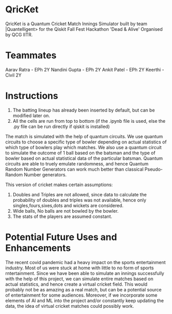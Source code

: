 # QricKet
QricKet is a Quantum Cricket Match Innings Simulator built by team |Quantelligent> for the Qiskit Fall Fest Hackathon 'Dead &amp; Alive' Organised by QCG IITR. 

# Teammates
Aarav Ratra - EPh 2Y
Nandini Gupta - EPh 2Y
Ankit Patel - EPh 2Y
Keerthi - Civil 2Y

# Instructions
1. The batting lineup has already been inserted by default, but can be modified later on.
2. All the cells are run from top to bottom (if the .ipynb file is used, else the .py file can be run directly if qiskit is installed) 

The match is simulated with the help of quantum circuits.
We use quantum circuits to choose a specific type of bowler depending on actual statistics of which type of bowlers play which matches.
We also use a quantum circuit to simulate the outcome of 1 ball based on the batsman and the type of bowler based on actual statistical data of the particular batsman. Quantum circuits are able to truely emulate randomness, and hence Quantum Random Number Generators can work much better than classical Pseudo-Random Number generators. 

This version of cricket makes certain assumptions:
1. Doubles and Triples are not allowed, since data to calculate the probability of doubles and triples was not available, hence only singles,fours,sixes,dots and wickets are considered.
2. Wide balls, No balls are not bowled by the bowler.
3. The stats of the players are assumed constant.

# Potential Future Uses and Enhancements
The recent covid pandemic had a heavy impact on the sports entertainment industry. Most of us were stuck at home with little to no form of sports rntertainment. Since we have been able to simulate an innings successfully with the help of this project, we can simulate entire matches based on actual statistics, and hence create a virtual cricket field. This would probably not be as amazing as a real match, but can be a potential source of entertainment for some audiences. Moreover, if we incorporate some elements of AI and ML into the project and/or constantly keep updating the data, the idea of virtual cricket matches could possibly work.

